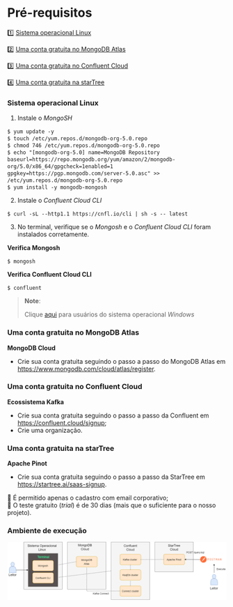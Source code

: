 <h1>Pré-requisitos</h1>

:one: [Sistema operacional Linux](#sistema-operacional-linux)

:two: [Uma conta gratuita no MongoDB Atlas](#uma-conta-gratuita-no-mongodb-atlas)

:three: [Uma conta gratuita no Confluent Cloud](#uma-conta-gratuita-no-confluent-cloud)

:four: [Uma conta gratuita na starTree](#uma-conta-gratuita-na-startree)

### Sistema operacional Linux 

1. Instale o _MongoSH_
```
$ yum update -y
$ touch /etc/yum.repos.d/mongodb-org-5.0.repo
$ chmod 746 /etc/yum.repos.d/mongodb-org-5.0.repo
$ echo "[mongodb-org-5.0] name=MongoDB Repository baseurl=https://repo.mongodb.org/yum/amazon/2/mongodb-org/5.0/x86_64/gpgcheck=1enabled=1 gpgkey=https://pgp.mongodb.com/server-5.0.asc" >> /etc/yum.repos.d/mongodb-org-5.0.repo
$ yum install -y mongodb-mongosh
```

2. Instale o _Confluent Cloud CLI_
```
$ curl -sL --http1.1 https://cnfl.io/cli | sh -s -- latest
```

3. No terminal, verifique se o _Mongosh_ e o _Confluent Cloud CLI_ foram instalados corretamente.

**Verifica Mongosh**
```
$ mongosh
```

**Verifica Confluent Cloud CLI**
```
$ confluent
```

>
> **Note**:
> 
> Clique <a href="para-usuarios-windows.md">aqui</a> para usuários do sistema operacional _Windows_
> 

### Uma conta gratuita no MongoDB Atlas 

**MongoDB Cloud**

* Crie sua conta gratuita seguindo o passo a passo do MongoDB Atlas em https://www.mongodb.com/cloud/atlas/register.

### Uma conta gratuita no Confluent Cloud 

**Ecossistema Kafka**

* Crie sua conta gratuita seguindo o passo a passo da Confluent em https://confluent.cloud/signup;
* Crie uma organização.

### Uma conta gratuita na starTree

**Apache Pinot**

* Crie sua conta gratuita seguindo o passo a passo da StarTree em https://startree.ai/saas-signup.

:loudspeaker: É permitido apenas o cadastro com email corporativo;<br>
:loudspeaker: O teste gratuito (_trial_) é de 30 dias (mais que o suficiente para o nosso projeto).

### Ambiente de execução

<img src="/cap12/imagens/ambiente-execucao.png">